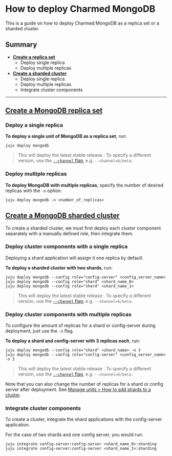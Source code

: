 # How to deploy Charmed MongoDB

This is a guide on how to deploy Charmed MongoDB as a replica set or a sharded cluster.
 
## Summary
* [**Create a replica set**](#heading--replica-set)
  * Deploy single replica
  * Deploy multiple replicas
* [**Create a sharded cluster**](#heading--sharded-cluster)
  * Deploy single replica
  * Deploy multiple replicas
  * Integrate cluster components
---
<a href="#heading--replica-set"><h2 id="heading--replica-set">Create a MongoDB replica set</h2></a>

### Deploy a single replica

**To deploy a single unit of MongoDB as a replica set**, run:
```shell
juju deploy mongodb
```
>This will deploy the latest stable release <!--TODO: link to release pg-->. To specify a different version, use the [`--channel` flag](https://juju.is/docs/sdk/channel), e.g. `--channel=6/beta`.

### Deploy multiple replicas

**To deploy MongoDB with multiple replicas**, specify the number of desired replicas with the `-n` option:
```shell
juju deploy mongodb -n <number_of_replicas>
```

<a href="#heading--sharded-cluster"><h2 id="heading--sharded-cluster">Create a MongoDB sharded cluster</h2></a>

To create a sharded cluster, we must first deploy each cluster component separately with a manually defined role, then integrate them.

### Deploy cluster components with a single replica
Deploying a shard application will assign it one replica by default.

**To deploy a sharded cluster with two shards**, run:
```shell
juju deploy mongodb --config role="config-server" <config_server_name>
juju deploy mongodb --config role="shard" <shard_name_0>
juju deploy mongodb --config role="shard" <shard_name_1>
```
>This will deploy the latest stable release <!--TODO: link to release pg-->. To specify a different version, use the [`--channel` flag](https://juju.is/docs/sdk/channel), e.g. `--channel=6/beta`.

### Deploy cluster components with multiple replicas
To configure the amount of replicas for a shard or config-server during deployment, just use the `-n` flag.

**To deploy a shard and config-server with 3 replicas each**, run:

```shell
juju deploy mongodb --config role="shard" <shard_name> -n 3
juju deploy mongodb --config role="config-server" <config_server_name> -n 3
```
>This will deploy the latest stable release <!--TODO: link to release pg-->. To specify a different version, use the [`--channel` flag](https://juju.is/docs/sdk/channel), e.g. `--channel=6/beta`.

Note that you can also change the number of replicas for a shard or config server after deployment. See [Manage units > How to add shards to a cluster](https://charmhub.io/mongodb/docs/h-manage-units#heading--add-shards-cluster).

### Integrate cluster components
To create a cluster, integrate the shard applications with the config-server application. 

For the case of two shards and one config server, you would run:
```shell
juju integrate config-server:config-server <shard_name_0>:sharding
juju integrate config-server:config-server <shard_name_1>:sharding
```